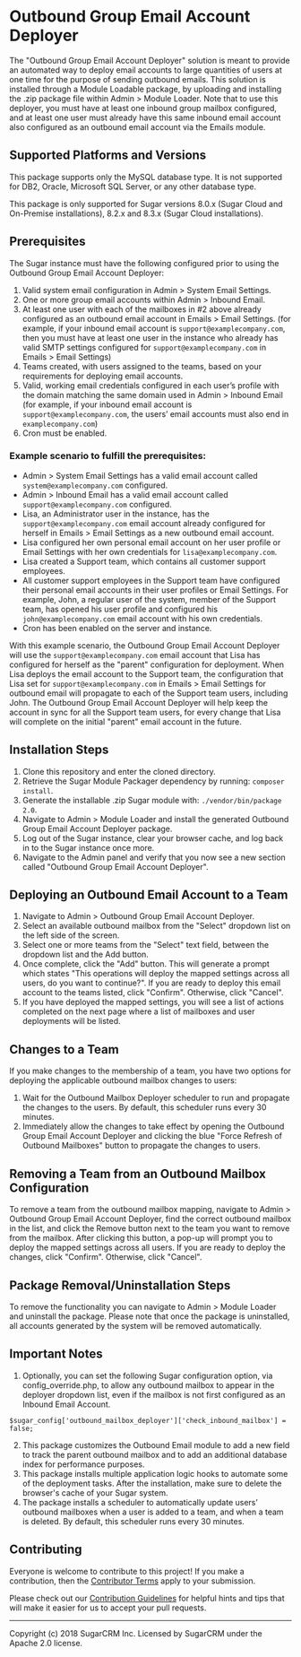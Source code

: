 # Outbound Group Email Account Deployer
The "Outbound Group Email Account Deployer" solution is meant to provide an automated way to deploy email accounts to large quantities of users at one time for the purpose of sending outbound emails.  This solution is installed through a Module Loadable package, by uploading and installing the .zip package file within Admin > Module Loader.  Note that to use this deployer, you must have at least one inbound group mailbox configured, and at least one user must already have this same inbound email account also configured as an outbound email account via the Emails module.
 
## Supported Platforms and Versions
This package supports only the MySQL database type.  It is not supported for DB2, Oracle, Microsoft SQL Server, or any other database type.
 
This package is only supported for Sugar versions 8.0.x (Sugar Cloud and On-Premise installations), 8.2.x and 8.3.x (Sugar Cloud installations).
 
## Prerequisites
The Sugar instance must have the following configured prior to using the Outbound Group Email Account Deployer:
1. Valid system email configuration in Admin > System Email Settings.
2. One or more group email accounts within Admin > Inbound Email.
3. At least one user with each of the mailboxes in #2 above already configured as an outbound email account in Emails > Email Settings. (for example, if your inbound email account is `support@examplecompany.com`, then you must have at least one user in the instance who already has valid SMTP settings configured for `support@examplecompany.com` in Emails > Email Settings)
4. Teams created, with users assigned to the teams, based on your requirements for deploying email accounts.
5. Valid, working email credentials configured in each user’s profile with the domain matching the same domain used in Admin > Inbound Email (for example, if your inbound email account is `support@examplecompany.com`, the users’ email accounts must also end in `examplecompany.com`)
6. Cron must be enabled.

### Example scenario to fulfill the prerequisites:

* Admin > System Email Settings has a valid email account called `system@examplecompany.com` configured.
* Admin > Inbound Email has a valid email account called `support@examplecompany.com` configured.
* Lisa, an Administrator user in the instance, has the `support@examplecompany.com` email account already configured for herself in Emails > Email Settings as a new outbound email account.
* Lisa configured her own personal email account on her user profile or Email Settings with her own credentials for `lisa@examplecompany.com`.
* Lisa created a Support team, which contains all customer support employees.
* All customer support employees in the Support team have configured their personal email accounts in their user profiles or Email Settings. For example, John, a regular user of the system, member of the Support team, has opened his user profile and configured his `john@examplecompany.com` email account with his own credentials.
* Cron has been enabled on the server and instance.

With this example scenario, the Outbound Group Email Account Deployer will use the `support@examplecompany.com` email account that Lisa has configured for herself as the "parent" configuration for deployment.  When Lisa deploys the email account to the Support team, the configuration that Lisa set for `support@examplecompany.com` in Emails > Email Settings for outbound email will propagate to each of the Support team users, including John.  The Outbound Group Email Account Deployer will help keep the account in sync for all the Support team users, for every change that Lisa will complete on the initial "parent" email account in the future.

## Installation Steps
1. Clone this repository and enter the cloned directory.
2. Retrieve the Sugar Module Packager dependency by running: `composer install`.
3. Generate the installable .zip Sugar module with: `./vendor/bin/package 2.0`.
4. Navigate to Admin > Module Loader and install the generated Outbound Group Email Account Deployer package.
5. Log out of the Sugar instance, clear your browser cache, and log back in to the Sugar instance once more.
6. Navigate to the Admin panel and verify that you now see a new section called "Outbound Group Email Account Deployer".

## Deploying an Outbound Email Account to a Team
1. Navigate to Admin > Outbound Group Email Account Deployer.
2. Select an available outbound mailbox from the "Select" dropdown list on the left side of the screen.
3. Select one or more teams from the "Select" text field, between the dropdown list and the Add button.
4. Once complete, click the "Add" button.  This will generate a prompt which states "This operations will deploy the mapped settings across all users, do you want to continue?".  If you are ready to deploy this email account to the teams listed, click "Confirm".  Otherwise, click "Cancel".
5. If you have deployed the mapped settings, you will see a list of actions completed on the next page where a list of mailboxes and user deployments will be listed.

## Changes to a Team
If you make changes to the membership of a team, you have two options for deploying the applicable outbound mailbox changes to users:
1. Wait for the Outbound Mailbox Deployer scheduler to run and propagate the changes to the users.  By default, this scheduler runs every 30 minutes.
2. Immediately allow the changes to take effect by opening the Outbound Group Email Account Deployer and clicking the blue "Force Refresh of Outbound Mailboxes" button to propagate the changes to users. 
 
## Removing a Team from an Outbound Mailbox Configuration          
To remove a team from the outbound mailbox mapping, navigate to Admin > Outbound Group Email Account Deployer, find the correct outbound mailbox in the list, and click the Remove button next to the team you want to remove from the mailbox.  After clicking this button, a pop-up will prompt you to deploy the mapped settings across all users.   If you are ready to deploy the changes, click "Confirm".  Otherwise, click "Cancel".

## Package Removal/Uninstallation Steps
To remove the functionality you can navigate to Admin > Module Loader and uninstall the package. Please note that once the package is uninstalled, all accounts generated by the system will be removed automatically.
 
## Important Notes
1. Optionally, you can set the following Sugar configuration option, via config_override.php, to allow any outbound mailbox to appear in the deployer dropdown list, even if the mailbox is not first configured as an Inbound Email Account.
```
$sugar_config['outbound_mailbox_deployer']['check_inbound_mailbox'] = false;
```
2. This package customizes the Outbound Email module to add a new field to track the parent outbound mailbox and to add an additional database index for performance purposes.
3. This package installs multiple application logic hooks to automate some of the deployment tasks.
After the installation, make sure to delete the browser's cache of your Sugar system.
4. The package installs a scheduler to automatically update users’ outbound mailboxes when a user is added to a team, and when a team is deleted.  By default, this scheduler runs every 30 minutes.

## Contributing
Everyone is welcome to contribute to this project! If you make a contribution, then the [Contributor Terms](CONTRIBUTOR_TERMS.pdf) apply to your submission.

Please check out our [Contribution Guidelines](CONTRIBUTING.md) for helpful hints and tips that will make it easier for us to accept your pull requests.


-----
Copyright (c) 2018 SugarCRM Inc. Licensed by SugarCRM under the Apache 2.0 license.
